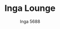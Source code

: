 ---
designer: Pedrali R&D
description: "Inga%20name%20pays%20tribute%20to%20the%20Northern%20European%20female%20elegance.%20Lounge%20chair%20with%20upholstered%20shell%20covered%20in%20fabric%20or%20simil-leather%20and%20steel%20rod%20sled%20frame%20%D8%2011%20mm."
image_primary: img/Inga_5688_01_zoom.jpg
image_secondary: img/Inga_5688_02_zoom.jpg
manufacturer: Pedrali
href: https://www.pedrali.it/en/products/catalog/Lounge-Chair-INGA-5688/
subtitle: Inga 5688
title: Inga Lounge
image_thumb: img/Inga_5688_cover.jpg
tags: 
  - pedrali
  - lounge-seating
category: lounge-seating
slug: /manufacturers/pedrali/lounge-seating/pedrali-r-d-inga-lounge
---